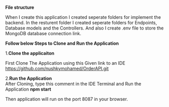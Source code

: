 **File structure**

When I create this application I created seperate folders for implement the backend.
In the resturent folder I created seperate folders for Endpoints, Database models and the Controllers.
And also I create .env file to store the MongoDB database connection link.

**Follow below Steps to Clone and Run the Application**

1.**Clone the applicaiton**

First Clone The Application using this Given link to an IDE
        https://github.com/nushkymohamed/OrderAPI.git
        
2.**Run the Application**        
After Cloning, type this comment in the IDE Terminal and Run the Application
**npm start**

Then application will run on the port 8087 in your browser.

